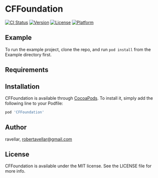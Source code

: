 # CFFoundation

[![CI Status](https://img.shields.io/travis/ravellarellation/CFFoundation.svg?style=flat)](https://travis-ci.org/ravellarellation/CFFoundation)
[![Version](https://img.shields.io/cocoapods/v/CFFoundation.svg?style=flat)](https://cocoapods.org/pods/CFFoundation)
[![License](https://img.shields.io/cocoapods/l/CFFoundation.svg?style=flat)](https://cocoapods.org/pods/CFFoundation)
[![Platform](https://img.shields.io/cocoapods/p/CFFoundation.svg?style=flat)](https://cocoapods.org/pods/CFFoundation)

## Example

To run the example project, clone the repo, and run `pod install` from the Example directory first.

## Requirements

## Installation

CFFoundation is available through [CocoaPods](https://cocoapods.org). To install
it, simply add the following line to your Podfile:

```ruby
pod 'CFFoundation'
```

## Author

ravellar, robertavellar@gmail.com

## License

CFFoundation is available under the MIT license. See the LICENSE file for more info.
